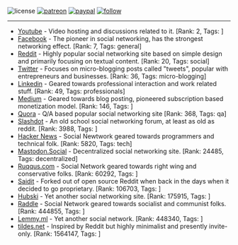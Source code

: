 ![license](https://img.shields.io/github/license/prahladyeri/siterank-stats.svg)
[![patreon](https://img.shields.io/badge/Patreon-brown.svg?logo=patreon)](https://www.patreon.com/prahladyeri)
[![paypal](https://img.shields.io/badge/PayPal-blue.svg?logo=paypal)](https://www.paypal.com/cgi-bin/webscr?cmd=_s-xclick&hosted_button_id=JM8FUXNFUK6EU)
[![follow](https://img.shields.io/twitter/follow/prahladyeri.svg?style=social)](https://twitter.com/prahladyeri)

---
- [Youtube](https://www.youtube.com/) - Video hosting and discussions related to it. [Rank: 2, Tags: ]
- [Facebook](https://www.facebook.com/) - The pioneer in social networking, has the strongest networking effect. [Rank: 7, Tags: general]
- [Reddit](https://www.reddit.com) - Highly popular social networking site based on simple design and primarily focusing on textual content. [Rank: 20, Tags: social]
- [Twitter](https://twitter.com/) - Focuses on micro-blogging posts called "tweets", popular with entrepreneurs and businesses. [Rank: 36, Tags: micro-blogging]
- [Linkedin](https://www.linkedin.com/) - Geared towards professional interaction and work related stuff. [Rank: 49, Tags: professionals]
- [Medium](https://medium.com/) - Geared towards blog posting, pioneered subscription based monetization model. [Rank: 146, Tags: ]
- [Quora](https://www.quora.com/) - Q/A based popular social networking site [Rank: 368, Tags: qa]
- [Slashdot](https://slashdot.org/) - An old school social networking forum, at least as old as reddit. [Rank: 3988, Tags: ]
- [Hacker News](https://news.ycombinator.com) - Social Newtwork geared towards programmers and technical folk. [Rank: 5820, Tags: tech]
- [Mastodon.Social](https://mastodon.social/) - Decentralized social networking site. [Rank: 24485, Tags: decentralized]
- [Ruqqus.com](https://ruqqus.com/) - Social Network geared towards right wing and conservative folks. [Rank: 60292, Tags: ]
- [Saidit](https://saidit.net/) - Forked out of open source Reddit when back in the days when it decided to go proprietary. [Rank: 106703, Tags: ]
- [Hubski](https://hubski.com/) - Yet another social networking site. [Rank: 175915, Tags: ]
- [Raddle](https://raddle.me/) - Social Network geared towards socialist and communist folks. [Rank: 444855, Tags: ]
- [Lemmy.ml](https://lemmy.ml/) - Yet another social network. [Rank: 448340, Tags: ]
- [tildes.net](https://tildes.net/) - Inspired by Reddit but highly minimalist and presently invite-only. [Rank: 1564147, Tags: ]

